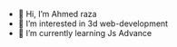 - 👋 Hi, I’m Ahmed raza
- 👀 I’m interested in 3d web-development
- 🌱 I’m currently learning Js Advance 

<!---
ahmed1155a/ahmed1155a is a ✨ special ✨ repository because its `README.md` (this file) appears on your GitHub profile.
You can click the Preview link to take a look at your changes.
--->
